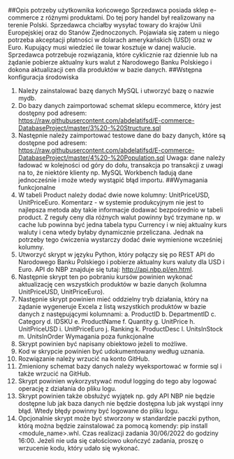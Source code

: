 ##Opis potrzeby użytkownika końcowego
Sprzedawca posiada sklep e-commerce z różnymi produktami. Do tej pory handel był realizowany na
terenie Polski. Sprzedawca chciałby wysyłać towary do krajów Unii Europejskiej oraz do Stanów
Zjednoczonych. Pojawiała się zatem u niego potrzeba akceptacji płatności w dolarach amerykańskich
(USD) oraz w Euro. Kupujący musi wiedzieć ile towar kosztuje w danej walucie.
Sprzedawca potrzebuje rozwiązania, które cyklicznie raz dziennie lub na żądanie pobierze aktualny
kurs walut z Narodowego Banku Polskiego i dokona aktualizacji cen dla produktów w bazie danych.
##Wstępna konfiguracja środowiska
1. Należy zainstalować bazę danych MySQL i utworzyć bazę o nazwie mydb.
2. Do bazy danych zaimportować schemat sklepu ecommerce, który jest dostępny pod
adresem: https://raw.githubusercontent.com/abdelatifsd/E-commerce-DatabaseProject/master/3%20-%20Structure.sql
3. Następnie należy zaimportować testowe dane do bazy danych, które są dostępne pod
adresem: https://raw.githubusercontent.com/abdelatifsd/E-commerce-DatabaseProject/master/4%20-%20Population.sql
Uwaga: dane należy ładować w kolejności od góry do dołu, transakcja po transakcji z uwagi
na to, że niektóre klienty np. MySQL Workbench ładują dane jednocześnie i może wtedy
wystąpić błąd importu.
##Wymagania funkcjonalne
1. W tabeli Product należy dodać dwie nowe
kolumny: UnitPriceUSD, UnitPriceEuro. Komentarz - w systemie produkcyjnym nie jest to
najlepsza metoda aby takie informacje dodawać bezpośrednio w tabeli product. Z reguły
ceny dla różnych walut powinny być trzymane np. w cache lub powinna być jedna tabela
typu Currency i w niej aktualny kurs waluty i cena wtedy byłaby dynamicznie przeliczana.
Jednak na potrzeby tego ćwiczenia wystarczy dodać dwie wymienione wcześniej kolumny.
2. Utworzyć skrypt w języku Python, który połączy się po REST API do Narodowego Banku
Polskiego i pobierze aktualny kurs waluty dla USD i Euro. API do NBP znajduje się
tutaj: http://api.nbp.pl/en.html.
3. Następnie skrypt ten po pobraniu kursów powinien wykonać aktualizację cen wszystkich
produktów w bazie danych (kolumna UnitPriceUSD, UnitPriceEuro).
4. Następnie skrypt powinien mieć oddzielny tryb działania, który na żądanie wygeneruje
Excela z listą wszystkich produktów w bazie danych z następującymi kolumnami:
a. ProductID
b. DepartmentID
c. Category
d. IDSKU
e. ProductName
f. Quantity
g. UnitPrice
h. UnitPriceUSD
i. UnitPriceEuro
j. Ranking
k. ProductDesc
l. UnitsInStock
m. UnitsInOrder
Wymagania poza funkcjonalne
1. Skrypt powinien być napisany obiektowo jeżeli to możliwe.
2. Kod w skrypcie powinien być udokumentowany według uznania.
3. Rozwiązanie należy wrzucić na konto GitHub.
4. Zmieniony schemat bazy danych należy wyeksportować w formie sql i także wrzucić na
GitHub.
5. Skrypt powinien wykorzystywać moduł logging do tego aby logować operację z działania do
pliku logu.
6. Skrypt powinien także obsłużyć wyjątek np. gdy API NBP nie będzie dostępne lub jak baza
danych nie będzie dostępna lub jak wystąpi inny błąd. Wtedy błędy powinny być logowane
do pliku logu.
7. Opcjonalnie skrypt może być stworzony w standardzie paczki python, którą można będzie
zainstalować za pomocą komendy: pip install <module_name>.whl.
Czas realizacji zadania 30/06/2022 do godziny 16:00. Jeżeli nie uda się całościowo ukończyć zadania,
proszę o wrzucenie kodu, który udało się wykonać.